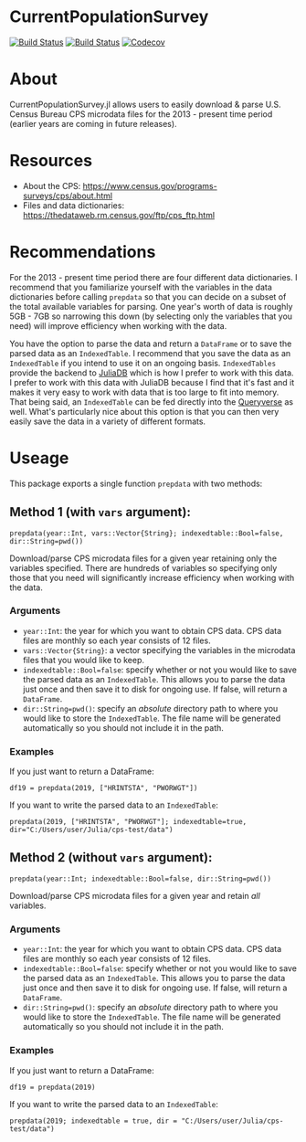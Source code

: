 # CurrentPopulationSurvey

[![Build Status](https://travis-ci.com/mthelm85/CurrentPopulationSurvey.jl.svg?branch=master)](https://travis-ci.com/mthelm85/CurrentPopulationSurvey.jl)
[![Build Status](https://ci.appveyor.com/api/projects/status/github/mthelm85/CurrentPopulationSurvey.jl?svg=true)](https://ci.appveyor.com/project/mthelm85/CurrentPopulationSurvey-jl)
[![Codecov](https://codecov.io/gh/mthelm85/CurrentPopulationSurvey.jl/branch/master/graph/badge.svg)](https://codecov.io/gh/mthelm85/CurrentPopulationSurvey.jl)

# About

CurrentPopulationSurvey.jl allows users to easily download & parse U.S. Census Bureau CPS microdata files for the 2013 - present time period (earlier years are coming in future releases).

# Resources

- About the CPS: https://www.census.gov/programs-surveys/cps/about.html
- Files and data dictionaries: https://thedataweb.rm.census.gov/ftp/cps_ftp.html

# Recommendations

For the 2013 - present time period there are four different data dictionaries. I recommend that you familiarize yourself with the variables in the data dictionaries before calling ```prepdata``` so that you can decide on a subset of the total available variables for parsing. One year's worth of data is roughly 5GB - 7GB so narrowing this down (by selecting only the variables that you need) will improve efficiency when working with the data.

You have the option to parse the data and return a ```DataFrame``` or to save the parsed data as an ```IndexedTable```. I recommend that you save the data as an ```IndexedTable``` if you intend to use it on an ongoing basis. ```IndexedTables``` provide the backend to [JuliaDB](https://juliadb.org/) which is how I prefer to work with this data. I prefer to work with this data with JuliaDB because I find that it's fast and it makes it very easy to work with data that is too large to fit into memory. That being said, an ```IndexedTable``` can be fed directly into the [Queryverse](https://www.queryverse.org/) as well. What's particularly nice about this option is that you can then very easily save the data in a variety of different formats.

# Useage

This package exports a single function ```prepdata``` with two methods:

## Method 1 (with `vars` argument):

    prepdata(year::Int, vars::Vector{String}; indexedtable::Bool=false, dir::String=pwd())

Download/parse CPS microdata files for a given year retaining only the variables specified.
There are hundreds of variables so specifying only those that you need will significantly increase
efficiency when working with the data.

### Arguments
- `year::Int`: the year for which you want to obtain CPS data. CPS data files are monthly
so each year consists of 12 files.
- `vars::Vector{String}`: a vector specifying the variables in the microdata files that you
would like to keep.
- `indexedtable::Bool=false`: specify whether or not you would like to save the parsed data
as an `IndexedTable`. This allows you to parse the data just once and then save it to disk for
ongoing use. If false, will return a `DataFrame`.
- `dir::String=pwd()`: specify an *absolute* directory path to where you would like to store
the `IndexedTable`. The file name will be generated automatically so you should not include
it in the path.

### Examples

If you just want to return a DataFrame:

```
df19 = prepdata(2019, ["HRINTSTA", "PWORWGT"])
```

If you want to write the parsed data to an `IndexedTable`:
```
prepdata(2019, ["HRINTSTA", "PWORWGT"]; indexedtable=true, dir="C:/Users/user/Julia/cps-test/data")
```

## Method 2 (without `vars` argument):

    prepdata(year::Int; indexedtable::Bool=false, dir::String=pwd())

Download/parse CPS microdata files for a given year and retain *all* variables.

### Arguments
- `year::Int`: the year for which you want to obtain CPS data. CPS data files are monthly
so each year consists of 12 files.
- `indexedtable::Bool=false`: specify whether or not you would like to save the parsed data
as an `IndexedTable`. This allows you to parse the data just once and then save it to disk for
ongoing use. If false, will return a `DataFrame`.
- `dir::String=pwd()`: specify an *absolute* directory path to where you would like to store
the `IndexedTable`. The file name will be generated automatically so you should not include
it in the path.

### Examples

If you just want to return a DataFrame:

```
df19 = prepdata(2019)
```

If you want to write the parsed data to an `IndexedTable`:
```
prepdata(2019; indexedtable = true, dir = "C:/Users/user/Julia/cps-test/data")
```